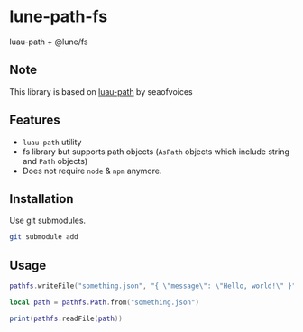 # lune-path-fs
luau-path + @lune/fs

## Note
This library is based on [luau-path](https://github.com/seaofvoices/luau-path) by seaofvoices

## Features
- `luau-path` utility
- fs library but supports path objects (`AsPath` objects which include string and `Path` objects)
- Does not require `node` & `npm` anymore.

## Installation
Use git submodules.
```sh
git submodule add
```

## Usage
```lua
pathfs.writeFile("something.json", "{ \"message\": \"Hello, world!\" }")

local path = pathfs.Path.from("something.json")

print(pathfs.readFile(path))

```
